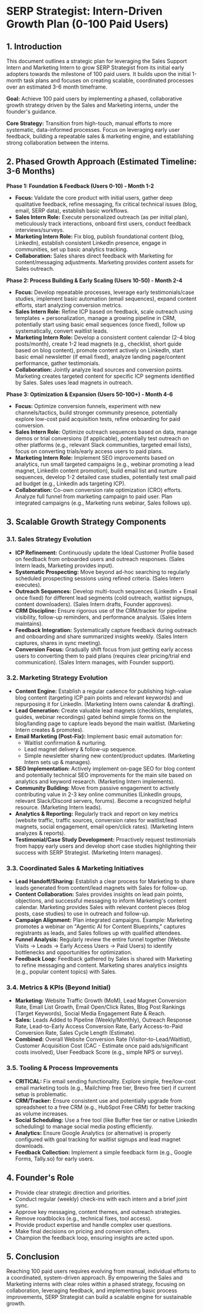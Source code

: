 # SERP Strategist: Intern-Driven Growth Plan (0-100 Paid Users)

## 1. Introduction

This document outlines a strategic plan for leveraging the Sales Support Intern and Marketing Intern to grow SERP Strategist from its initial early adopters towards the milestone of 100 paid users. It builds upon the initial 1-month task plans and focuses on creating scalable, coordinated processes over an estimated 3-6 month timeframe.

**Goal:** Achieve 100 paid users by implementing a phased, collaborative growth strategy driven by the Sales and Marketing interns, under the founder's guidance.

**Core Strategy:** Transition from high-touch, manual efforts to more systematic, data-informed processes. Focus on leveraging early user feedback, building a repeatable sales & marketing engine, and establishing strong collaboration between the interns.

## 2. Phased Growth Approach (Estimated Timeline: 3-6 Months)

**Phase 1: Foundation & Feedback (Users 0-10) - Month 1-2**
*   **Focus:** Validate the core product with initial users, gather deep qualitative feedback, refine messaging, fix critical technical issues (blog, email, SERP data), establish basic workflows.
*   **Sales Intern Role:** Execute personalized outreach (as per initial plan), meticulously track interactions, onboard first users, conduct feedback interviews/surveys.
*   **Marketing Intern Role:** Fix blog, publish foundational content (blog, LinkedIn), establish consistent LinkedIn presence, engage in communities, set up basic analytics tracking.
*   **Collaboration:** Sales shares direct feedback with Marketing for content/messaging adjustments. Marketing provides content assets for Sales outreach.

**Phase 2: Process Building & Early Scaling (Users 10-50) - Month 2-4**
*   **Focus:** Develop repeatable processes, leverage early testimonials/case studies, implement basic automation (email sequences), expand content efforts, start analyzing conversion metrics.
*   **Sales Intern Role:** Refine ICP based on feedback, scale outreach using templates + personalization, manage a growing pipeline in CRM, potentially start using basic email sequences (once fixed), follow up systematically, convert waitlist leads.
*   **Marketing Intern Role:** Develop a consistent content calendar (2-4 blog posts/month), create 1-2 lead magnets (e.g., checklist, short guide based on blog content), promote content actively on LinkedIn, start basic email newsletter (if email fixed), analyze landing page/content performance, gather testimonials.
*   **Collaboration:** Jointly analyze lead sources and conversion points. Marketing creates targeted content for specific ICP segments identified by Sales. Sales uses lead magnets in outreach.

**Phase 3: Optimization & Expansion (Users 50-100+) - Month 4-6**
*   **Focus:** Optimize conversion funnels, experiment with new channels/tactics, build stronger community presence, potentially explore low-cost paid acquisition tests, refine onboarding for paid conversion.
*   **Sales Intern Role:** Optimize outreach sequences based on data, manage demos or trial conversions (if applicable), potentially test outreach on other platforms (e.g., relevant Slack communities, targeted email lists), focus on converting trials/early access users to paid plans.
*   **Marketing Intern Role:** Implement SEO improvements based on analytics, run small targeted campaigns (e.g., webinar promoting a lead magnet, LinkedIn content promotion), build email list and nurture sequences, develop 1-2 detailed case studies, potentially test small paid ad budget (e.g., LinkedIn ads targeting ICP).
*   **Collaboration:** Co-own conversion rate optimization (CRO) efforts. Analyze full funnel from marketing campaign to paid user. Plan integrated campaigns (e.g., Marketing runs webinar, Sales follows up).

## 3. Scalable Growth Strategy Components

### 3.1. Sales Strategy Evolution
*   **ICP Refinement:** Continuously update the Ideal Customer Profile based on feedback from onboarded users and outreach responses. (Sales Intern leads, Marketing provides input).
*   **Systematic Prospecting:** Move beyond ad-hoc searching to regularly scheduled prospecting sessions using refined criteria. (Sales Intern executes).
*   **Outreach Sequences:** Develop multi-touch sequences (LinkedIn + Email once fixed) for different lead segments (cold outreach, waitlist signups, content downloaders). (Sales Intern drafts, Founder approves).
*   **CRM Discipline:** Ensure rigorous use of the CRM/tracker for pipeline visibility, follow-up reminders, and performance analysis. (Sales Intern maintains).
*   **Feedback Integration:** Systematically capture feedback during outreach and onboarding and share summarized insights weekly. (Sales Intern captures, shares in sync meeting).
*   **Conversion Focus:** Gradually shift focus from just getting early access users to converting them to paid plans (requires clear pricing/trial end communication). (Sales Intern manages, with Founder support).

### 3.2. Marketing Strategy Evolution
*   **Content Engine:** Establish a regular cadence for publishing high-value blog content (targeting ICP pain points and relevant keywords) and repurposing it for LinkedIn. (Marketing Intern owns calendar & drafting).
*   **Lead Generation:** Create valuable lead magnets (checklists, templates, guides, webinar recordings) gated behind simple forms on the blog/landing page to capture leads beyond the main waitlist. (Marketing Intern creates & promotes).
*   **Email Marketing (Post-Fix):** Implement basic email automation for:
    *   Waitlist confirmation & nurturing.
    *   Lead magnet delivery & follow-up sequence.
    *   Simple newsletter sharing new content/product updates. (Marketing Intern sets up & manages).
*   **SEO Implementation:** Actively implement on-page SEO for blog content and potentially technical SEO improvements for the main site based on analytics and keyword research. (Marketing Intern implements).
*   **Community Building:** Move from passive engagement to actively contributing value in 2-3 key online communities (LinkedIn groups, relevant Slack/Discord servers, forums). Become a recognized helpful resource. (Marketing Intern leads).
*   **Analytics & Reporting:** Regularly track and report on key metrics (website traffic, traffic sources, conversion rates for waitlist/lead magnets, social engagement, email open/click rates). (Marketing Intern analyzes & reports).
*   **Testimonial/Case Study Development:** Proactively request testimonials from happy early users and develop short case studies highlighting their success with SERP Strategist. (Marketing Intern manages).

### 3.3. Coordinated Sales & Marketing Initiatives
*   **Lead Handoff/Sharing:** Establish a clear process for Marketing to share leads generated from content/lead magnets with Sales for follow-up.
*   **Content Collaboration:** Sales provides insights on lead pain points, objections, and successful messaging to inform Marketing's content calendar. Marketing provides Sales with relevant content pieces (blog posts, case studies) to use in outreach and follow-up.
*   **Campaign Alignment:** Plan integrated campaigns. Example: Marketing promotes a webinar on "Agentic AI for Content Blueprints," captures registrants as leads, and Sales follows up with qualified attendees.
*   **Funnel Analysis:** Regularly review the entire funnel together (Website Visits -> Leads -> Early Access Users -> Paid Users) to identify bottlenecks and opportunities for optimization.
*   **Feedback Loop:** Feedback gathered by Sales is shared with Marketing to refine messaging and content. Marketing shares analytics insights (e.g., popular content topics) with Sales.

### 3.4. Metrics & KPIs (Beyond Initial)
*   **Marketing:** Website Traffic Growth (MoM), Lead Magnet Conversion Rate, Email List Growth, Email Open/Click Rates, Blog Post Rankings (Target Keywords), Social Media Engagement Rate & Reach.
*   **Sales:** Leads Added to Pipeline (Weekly/Monthly), Outreach Response Rate, Lead-to-Early Access Conversion Rate, Early Access-to-Paid Conversion Rate, Sales Cycle Length (Estimate).
*   **Combined:** Overall Website Conversion Rate (Visitor-to-Lead/Waitlist), Customer Acquisition Cost (CAC - Estimate once paid ads/significant costs involved), User Feedback Score (e.g., simple NPS or survey).

### 3.5. Tooling & Process Improvements
*   **CRITICAL:** Fix email sending functionality. Explore simple, free/low-cost email marketing tools (e.g., Mailchimp free tier, Brevo free tier) if current setup is problematic.
*   **CRM/Tracker:** Ensure consistent use and potentially upgrade from spreadsheet to a free CRM (e.g., HubSpot Free CRM) for better tracking as volume increases.
*   **Social Scheduling:** Use a free tool (like Buffer free tier or native LinkedIn scheduling) to manage social media posting efficiently.
*   **Analytics:** Ensure Google Analytics (or alternative) is properly configured with goal tracking for waitlist signups and lead magnet downloads.
*   **Feedback Collection:** Implement a simple feedback form (e.g., Google Forms, Tally.so) for early users.

## 4. Founder's Role

*   Provide clear strategic direction and priorities.
*   Conduct regular (weekly) check-ins with each intern and a brief joint sync.
*   Approve key messaging, content themes, and outreach strategies.
*   Remove roadblocks (e.g., technical fixes, tool access).
*   Provide product expertise and handle complex user questions.
*   Make final decisions on pricing and conversion offers.
*   Champion the feedback loop, ensuring insights are acted upon.

## 5. Conclusion

Reaching 100 paid users requires evolving from manual, individual efforts to a coordinated, system-driven approach. By empowering the Sales and Marketing interns with clear roles within a phased strategy, focusing on collaboration, leveraging feedback, and implementing basic process improvements, SERP Strategist can build a scalable engine for sustainable growth.
